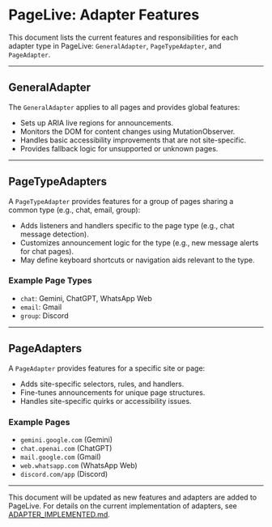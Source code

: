# PageLive: Adapter Features

This document lists the current features and responsibilities for each adapter type in PageLive: `GeneralAdapter`, `PageTypeAdapter`, and `PageAdapter`.

---

## GeneralAdapter

The `GeneralAdapter` applies to all pages and provides global features:

- Sets up ARIA live regions for announcements.
- Monitors the DOM for content changes using MutationObserver.
- Handles basic accessibility improvements that are not site-specific.
- Provides fallback logic for unsupported or unknown pages.

---

## PageTypeAdapters

A `PageTypeAdapter` provides features for a group of pages sharing a common type (e.g., chat, email, group):

- Adds listeners and handlers specific to the page type (e.g., chat message detection).
- Customizes announcement logic for the type (e.g., new message alerts for chat pages).
- May define keyboard shortcuts or navigation aids relevant to the type.

### Example Page Types

- `chat`: Gemini, ChatGPT, WhatsApp Web
- `email`: Gmail
- `group`: Discord

---

## PageAdapters

A `PageAdapter` provides features for a specific site or page:

- Adds site-specific selectors, rules, and handlers.
- Fine-tunes announcements for unique page structures.
- Handles site-specific quirks or accessibility issues.

### Example Pages

- `gemini.google.com` (Gemini)
- `chat.openai.com` (ChatGPT)
- `mail.google.com` (Gmail)
- `web.whatsapp.com` (WhatsApp Web)
- `discord.com/app` (Discord)

---

This document will be updated as new features and adapters are added to PageLive.
For details on the current implementation of adapters, see [ADAPTER_IMPLEMENTED.md](./ADAPTERS_IMPLEMENTED.md).
